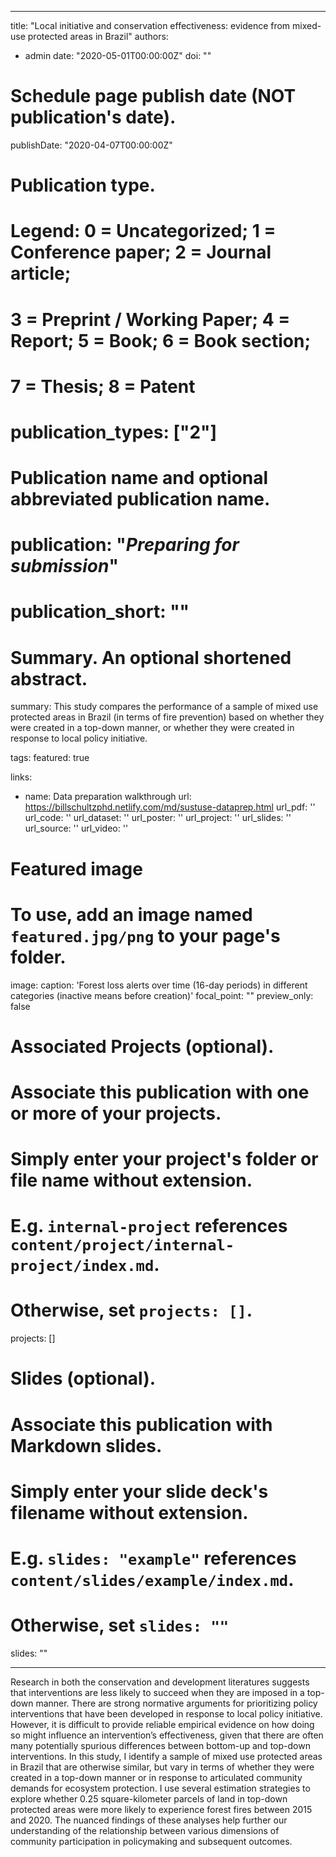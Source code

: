 
---
title: "Local initiative and conservation effectiveness: evidence from mixed-use protected areas in Brazil"
authors:
- admin
date: "2020-05-01T00:00:00Z"
doi: ""

# Schedule page publish date (NOT publication's date).
publishDate: "2020-04-07T00:00:00Z"

# Publication type.
# Legend: 0 = Uncategorized; 1 = Conference paper; 2 = Journal article;
# 3 = Preprint / Working Paper; 4 = Report; 5 = Book; 6 = Book section;
# 7 = Thesis; 8 = Patent
# publication_types: ["2"]

# Publication name and optional abbreviated publication name.
# publication: "*Preparing for submission*"
# publication_short: ""

# Summary. An optional shortened abstract.
summary: This study compares the performance of a sample of mixed use protected areas in Brazil (in terms of fire prevention) based on whether they were created in a top-down manner, or whether they were created in response to local policy initiative.

tags:
featured: true

links:
- name: Data preparation walkthrough
  url: https://billschultzphd.netlify.com/md/sustuse-dataprep.html
url_pdf: ''
url_code: ''
url_dataset: ''
url_poster: ''
url_project: ''
url_slides: ''
url_source: ''
url_video: ''

# Featured image
# To use, add an image named `featured.jpg/png` to your page's folder. 
image:
  caption: 'Forest loss alerts over time (16-day periods) in different categories (inactive means before creation)'
  focal_point: ""
  preview_only: false

# Associated Projects (optional).
#   Associate this publication with one or more of your projects.
#   Simply enter your project's folder or file name without extension.
#   E.g. `internal-project` references `content/project/internal-project/index.md`.
#   Otherwise, set `projects: []`.

projects: []

# Slides (optional).
#   Associate this publication with Markdown slides.
#   Simply enter your slide deck's filename without extension.
#   E.g. `slides: "example"` references `content/slides/example/index.md`.
#   Otherwise, set `slides: ""`

slides: ""

---

Research in both the conservation and development literatures suggests that interventions are less likely to succeed when they are imposed in a top-down manner. There are strong normative arguments for prioritizing policy interventions that have been developed in response to local policy initiative. However, it is difficult to provide reliable empirical evidence on how doing so might influence an intervention’s effectiveness, given that there are often many potentially spurious differences between bottom-up and top-down interventions. In this study, I identify a sample of mixed use protected areas in Brazil that are otherwise similar, but vary in terms of whether they were created in a top-down manner or in response to articulated community demands for ecosystem protection. I use several estimation strategies to explore whether 0.25 square-kilometer parcels of land in top-down protected areas were more likely to experience forest fires between 2015 and 2020. The nuanced findings of these analyses help further our understanding of the relationship between various dimensions of community participation in policymaking and subsequent outcomes.
